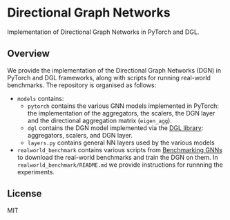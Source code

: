 # Directional Graph Networks

Implementation of Directional Graph Networks in PyTorch and DGL.

## Overview

We provide the implementation of the Directional Graph Networks (DGN) in PyTorch and DGL frameworks, along with scripts for running real-world benchmarks. The repository is organised as follows:

- `models` contains:
  - `pytorch` contains the various GNN models implemented in PyTorch: the implementation of the aggregators, the scalers, the DGN layer and the directional aggregation matrix (`eigen_agg`).
  - `dgl` contains the DGN model implemented via the [DGL library](https://www.dgl.ai/): aggregators, scalers, and DGN layer.
  - `layers.py` contains general NN layers used by the various models
- `realworld_benchmark` contains various scripts from [Benchmarking GNNs](https://github.com/graphdeeplearning/benchmarking-gnns) to download the real-world benchmarks and train the DGN on them. In `realworld_benchmark/README.md` we provide instructions for runnning the experiments.


## License
MIT
